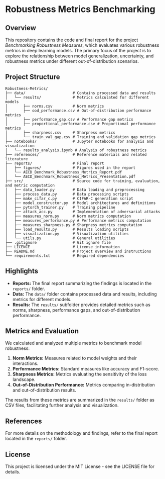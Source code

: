 # Robustness Metrics Benchmarking

## Overview
This repository contains the code and final report for the project *Benchmarking Robustness Measures*, which evaluates various robustness metrics in deep learning models. The primary focus of the project is to explore the relationship between model generalization, uncertainty, and robustness metrics under different out-of-distribution scenarios.

## Project Structure
```
Robustness-Metrics/
├── data/                     # Contains processed data and results
│   └── results/              # Metrics calculated for different models
│       ├── norms.csv         # Norm metrics
│       ├── ood_performance.csv # Out-of-distribution performance metrics
│       ├── performance_gap.csv # Performance gap metrics
│       ├── proportional_performance.csv # Proportional performance metrics
│       ├── sharpness.csv     # Sharpness metrics
│       └── train_val_gap.csv # Training and validation gap metrics
├── notebooks/                # Jupyter notebooks for analysis and visualization
│   └── results_analysis.ipynb # Analysis of robustness metrics
├── references/               # Reference materials and related literature
├── reports/                  # Final report
│   ├── figures/              # Figures used in the report
│   └── AECD_Benchmark_Robustness_Metrics_Report.pdf
│   └── AECD_Benchmark_Robustness_Metrics_Presentation.pdf
├── src/                      # Source code for training, evaluation, and metric computation
│   ├── data_loader.py        # Data loading and preprocessing
│   ├── process_data.py       # Data processing scripts
│   ├── make_cifar_c.py       # CIFAR-C generation script
│   ├── model_constructor.py  # Model architectures and definitions
│   ├── pytorch_trainer.py    # Training pipeline
│   ├── attack_acc.py         # Implementation of adversarial attacks
│   ├── measures_norm.py      # Norm metrics computation
│   ├── measures_performance.py # Performance metrics computation
│   ├── measures_sharpness.py # Sharpness metrics computation
│   ├── load_results.py       # Results loading scripts
│   ├── visualization.py      # Visualization utilities
│   └── utils.py              # General utilities
├── .gitignore                # Git ignore file
├── LICENCE                   # License information
├── README.md                 # Project overview and instructions
└── requirements.txt          # Required dependencies
```

## Highlights
- **Reports:** The final report summarizing the findings is located in the `reports/` folder.
- **Data:** The `data/` folder contains processed data and results, including metrics for different models.
- **Results:** The `results/` subfolder provides detailed metrics such as norms, sharpness, performance gaps, and out-of-distribution performance.

## Metrics and Evaluation
We calculated and analyzed multiple metrics to benchmark model robustness:

1. **Norm Metrics:** Measures related to model weights and their interactions.
2. **Performance Metrics:** Standard measures like accuracy and F1-score.
3. **Sharpness Metrics:** Metrics evaluating the sensitivity of the loss landscape.
4. **Out-of-Distribution Performance:** Metrics comparing in-distribution and out-of-distribution results.

The results from these metrics are summarized in the `results/` folder as CSV files, facilitating further analysis and visualization.

## References
For more details on the methodology and findings, refer to the final report located in the `reports/` folder.

## License
This project is licensed under the MIT License - see the LICENSE file for details.
